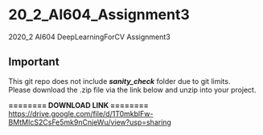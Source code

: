 # 20_2_AI604_Assignment3
2020_2 AI604 DeepLearningForCV Assignment3

## Important
This git repo does not include ***sanity_check*** folder due to git limits. \
Please download the .zip file via the link below and unzip into your project.

**======== DOWNLOAD LINK ========** \
https://drive.google.com/file/d/1T0mkblFw-BMtMIcS2CsFe5mk9nCnjeWu/view?usp=sharing
